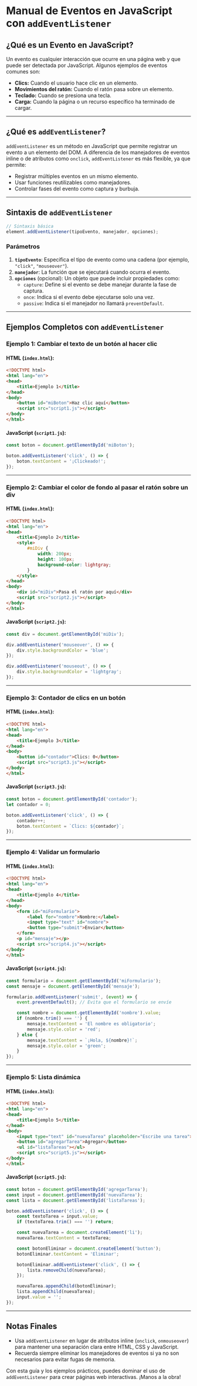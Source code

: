 
# Manual de Eventos en JavaScript con `addEventListener`

## ¿Qué es un Evento en JavaScript?

Un evento es cualquier interacción que ocurre en una página web y que puede ser detectada por JavaScript. Algunos ejemplos de eventos comunes son:

- **Clics:** Cuando el usuario hace clic en un elemento.
- **Movimientos del ratón:** Cuando el ratón pasa sobre un elemento.
- **Teclado:** Cuando se presiona una tecla.
- **Carga:** Cuando la página o un recurso específico ha terminado de cargar.

---

## ¿Qué es `addEventListener`?

`addEventListener` es un método en JavaScript que permite registrar un evento a un elemento del DOM. A diferencia de los manejadores de eventos inline o de atributos como `onclick`, `addEventListener` es más flexible, ya que permite:

- Registrar múltiples eventos en un mismo elemento.
- Usar funciones reutilizables como manejadores.
- Controlar fases del evento como captura y burbuja.

---

## Sintaxis de `addEventListener`

```javascript
// Sintaxis básica
element.addEventListener(tipoEvento, manejador, opciones);
```

### Parámetros

1. **`tipoEvento`**: Especifica el tipo de evento como una cadena (por ejemplo, `"click"`, `"mouseover"`).
2. **`manejador`**: La función que se ejecutará cuando ocurra el evento.
3. **`opciones`** (opcional): Un objeto que puede incluir propiedades como:
   - `capture`: Define si el evento se debe manejar durante la fase de captura.
   - `once`: Indica si el evento debe ejecutarse solo una vez.
   - `passive`: Indica si el manejador no llamará `preventDefault`.

---

## Ejemplos Completos con `addEventListener`

### **Ejemplo 1: Cambiar el texto de un botón al hacer clic**

#### HTML (`index.html`):
```html
<!DOCTYPE html>
<html lang="en">
<head>
    <title>Ejemplo 1</title>
</head>
<body>
    <button id="miBoton">Haz clic aquí</button>
    <script src="script1.js"></script>
</body>
</html>
```

#### JavaScript (`script1.js`):
```javascript
const boton = document.getElementById('miBoton');

boton.addEventListener('click', () => {
    boton.textContent = '¡Clickeado!';
});
```

---

### **Ejemplo 2: Cambiar el color de fondo al pasar el ratón sobre un div**

#### HTML (`index.html`):
```html
<!DOCTYPE html>
<html lang="en">
<head>
    <title>Ejemplo 2</title>
    <style>
        #miDiv {
            width: 200px;
            height: 100px;
            background-color: lightgray;
        }
    </style>
</head>
<body>
    <div id="miDiv">Pasa el ratón por aquí</div>
    <script src="script2.js"></script>
</body>
</html>
```

#### JavaScript (`script2.js`):
```javascript
const div = document.getElementById('miDiv');

div.addEventListener('mouseover', () => {
    div.style.backgroundColor = 'blue';
});

div.addEventListener('mouseout', () => {
    div.style.backgroundColor = 'lightgray';
});
```

---

### **Ejemplo 3: Contador de clics en un botón**

#### HTML (`index.html`):
```html
<!DOCTYPE html>
<html lang="en">
<head>
    <title>Ejemplo 3</title>
</head>
<body>
    <button id="contador">Clics: 0</button>
    <script src="script3.js"></script>
</body>
</html>
```

#### JavaScript (`script3.js`):
```javascript
const boton = document.getElementById('contador');
let contador = 0;

boton.addEventListener('click', () => {
    contador++;
    boton.textContent = `Clics: ${contador}`;
});
```

---

### **Ejemplo 4: Validar un formulario**

#### HTML (`index.html`):
```html
<!DOCTYPE html>
<html lang="en">
<head>
    <title>Ejemplo 4</title>
</head>
<body>
    <form id="miFormulario">
        <label for="nombre">Nombre:</label>
        <input type="text" id="nombre">
        <button type="submit">Enviar</button>
    </form>
    <p id="mensaje"></p>
    <script src="script4.js"></script>
</body>
</html>
```

#### JavaScript (`script4.js`):
```javascript
const formulario = document.getElementById('miFormulario');
const mensaje = document.getElementById('mensaje');

formulario.addEventListener('submit', (event) => {
    event.preventDefault(); // Evita que el formulario se envíe

    const nombre = document.getElementById('nombre').value;
    if (nombre.trim() === '') {
        mensaje.textContent = 'El nombre es obligatorio';
        mensaje.style.color = 'red';
    } else {
        mensaje.textContent = `¡Hola, ${nombre}!`;
        mensaje.style.color = 'green';
    }
});
```

---

### **Ejemplo 5: Lista dinámica**

#### HTML (`index.html`):
```html
<!DOCTYPE html>
<html lang="en">
<head>
    <title>Ejemplo 5</title>
</head>
<body>
    <input type="text" id="nuevaTarea" placeholder="Escribe una tarea">
    <button id="agregarTarea">Agregar</button>
    <ul id="listaTareas"></ul>
    <script src="script5.js"></script>
</body>
</html>
```

#### JavaScript (`script5.js`):
```javascript
const boton = document.getElementById('agregarTarea');
const input = document.getElementById('nuevaTarea');
const lista = document.getElementById('listaTareas');

boton.addEventListener('click', () => {
    const textoTarea = input.value;
    if (textoTarea.trim() === '') return;

    const nuevaTarea = document.createElement('li');
    nuevaTarea.textContent = textoTarea;

    const botonEliminar = document.createElement('button');
    botonEliminar.textContent = 'Eliminar';

    botonEliminar.addEventListener('click', () => {
        lista.removeChild(nuevaTarea);
    });

    nuevaTarea.appendChild(botonEliminar);
    lista.appendChild(nuevaTarea);
    input.value = '';
});
```

---

## Notas Finales
- Usa `addEventListener` en lugar de atributos inline (`onclick`, `onmouseover`) para mantener una separación clara entre HTML, CSS y JavaScript.
- Recuerda siempre eliminar los manejadores de eventos si ya no son necesarios para evitar fugas de memoria.

Con esta guía y los ejemplos prácticos, puedes dominar el uso de `addEventListener` para crear páginas web interactivas. ¡Manos a la obra!
